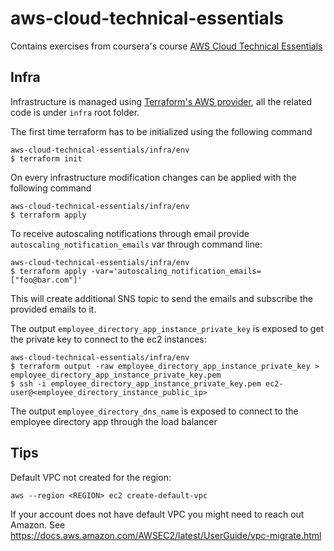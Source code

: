 # aws-cloud-technical-essentials

Contains exercises from coursera's course [AWS Cloud Technical Essentials](https://www.coursera.org/learn/aws-cloud-technical-essentials)

## Infra
Infrastructure is managed using [Terraform's AWS provider](https://registry.terraform.io/providers/hashicorp/aws/latest/docs),
all the related code is under `infra` root folder.

The first time terraform has to be initialized using the following command
```shell
aws-cloud-technical-essentials/infra/env
$ terraform init
```
On every infrastructure modification changes can be applied with the following command
```shell
aws-cloud-technical-essentials/infra/env
$ terraform apply
```

To receive autoscaling notifications through email provide `autoscaling_notification_emails` var through command line:
```shell
aws-cloud-technical-essentials/infra/env
$ terraform apply -var='autoscaling_notification_emails=["foo@bar.com"]'
```
This will create additional SNS topic to send the emails and subscribe the provided emails to it.

The output `employee_directory_app_instance_private_key` is exposed to get the private key to connect to the ec2 instances:
```shell
aws-cloud-technical-essentials/infra/env
$ terraform output -raw employee_directory_app_instance_private_key > employee_directory_app_instance_private_key.pem
$ ssh -i employee_directory_app_instance_private_key.pem ec2-user@<employee_directory_instance_public_ip>
```

The output `employee_directory_dns_name` is exposed to connect to the employee directory app through the load balancer

## Tips

Default VPC not created for the region:
```shell
aws --region <REGION> ec2 create-default-vpc
```
If your account does not have default VPC you might need to reach out Amazon. See https://docs.aws.amazon.com/AWSEC2/latest/UserGuide/vpc-migrate.html
